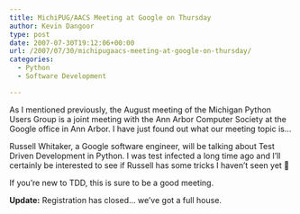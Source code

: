 ```yaml
---
title: MichiPUG/AACS Meeting at Google on Thursday
author: Kevin Dangoor
type: post
date: 2007-07-30T19:12:06+00:00
url: /2007/07/30/michipugaacs-meeting-at-google-on-thursday/
categories:
  - Python
  - Software Development

---
```

As I mentioned previously, the August meeting of the Michigan Python Users Group is a joint meeting with the Ann Arbor Computer Society at the Google office in Ann Arbor. I have just found out what our meeting topic is&#8230;

Russell Whitaker, a Google software engineer, will be talking about Test Driven Development in Python. I was test infected a long time ago and I&#8217;ll certainly be interested to see if Russell has some tricks I haven&#8217;t seen yet 🙂

If you&#8217;re new to TDD, this is sure to be a good meeting.

**Update:** Registration has closed&#8230; we&#8217;ve got a full house.